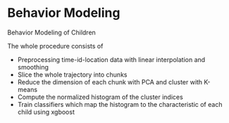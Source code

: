 # Behavior Modeling 
Behavior Modeling of Children

The whole procedure consists of
- Preprocessing time-id-location data with linear interpolation and smoothing 
- Slice the whole trajectory into chunks
- Reduce the dimension of each chunk with PCA and cluster with K-means
- Compute the normalized histogram of the cluster indices
- Train classifiers which map the histogram to the characteristic of each child using xgboost 

